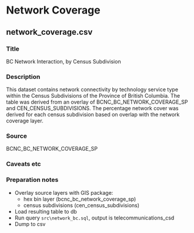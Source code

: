 # Network Coverage

## network_coverage.csv

### Title
BC Network Interaction, by Census Subdivision

### Description
This dataset contains network connectivity by technology service type within the Census Subdivisions of the Province of British Columbia.  The table was derived from an overlay of BCNC_BC_NETWORK_COVERAGE_SP and CEN_CENSUS_SUBDIVISIONS. The percentage network cover was derived for each census subdivision based on overlap with the network coverage layer.

### Source
BCNC_BC_NETWORK_COVERAGE_SP

### Caveats etc

### Preparation notes
- Overlay source layers with GIS package:
  + hex bin layer (bcnc_bc_network_coverage_sp) 
  + census subdivisions (cen_census_subdivisions)
- Load resulting table to db
- Run query `src\network_bc.sql`, output is telecommunications_csd
- Dump to csv